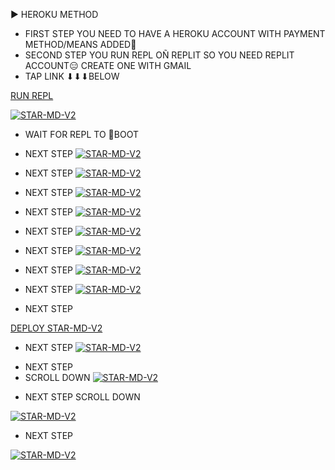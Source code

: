 ▶ HEROKU METHOD
- FIRST STEP
YOU NEED TO HAVE A HEROKU ACCOUNT WITH PAYMENT METHOD/MEANS ADDED🤝
- SECOND STEP
YOU RUN REPL OÑ REPLIT SO YOU NEED REPLIT ACCOUNT😑
CREATE ONE WITH GMAIL
- TAP LINK ⬇⬇⬇BELOW


 [RUN REPL](https://replit.com/@HopeAmadi/STAR-MD-V2-PAIR-CODE?s=app) 



[![STAR-MD-V2](https://i.imgur.com/f7T9ixY.jpeg)](https://replit.com/@HopeAmadi/STAR-MD-V2-PAIR-CODE?s=app)
</p>

- WAIT FOR REPL TO 👢BOOT

- NEXT STEP
[![STAR-MD-V2](https://i.imgur.com/ttVdQZd.jpeg)](https://replit.com/@HopeAmadi/STAR-MD-V2-PAIR-CODE?s=app)
</p>

- NEXT STEP
[![STAR-MD-V2](https://i.imgur.com/uinDwsA.jpeg)](https://replit.com/@HopeAmadi/STAR-MD-V2-PAIR-CODE?s=app)
</p>

- NEXT STEP
[![STAR-MD-V2](https://i.imgur.com/EURpO3Q.jpeg)](https://replit.com/@HopeAmadi/STAR-MD-V2-PAIR-CODE?s=app)
</p>

- NEXT STEP
[![STAR-MD-V2](https://i.imgur.com/9qwyT1e.jpeg)](https://replit.com/@HopeAmadi/STAR-MD-V2-PAIR-CODE?s=app)
</p>

- NEXT STEP
[![STAR-MD-V2](https://i.imgur.com/zDrmhic.jpeg)](https://replit.com/@HopeAmadi/STAR-MD-V2-PAIR-CODE?s=app)
</p>

- NEXT STEP
[![STAR-MD-V2](https://i.imgur.com/5iCVaYb.jpeg)](https://replit.com/@HopeAmadi/STAR-MD-V2-PAIR-CODE?s=app)
</p>

- NEXT STEP
[![STAR-MD-V2](https://i.imgur.com/JjHAT1h.jpeg)](https://replit.com/@HopeAmadi/STAR-MD-V2-PAIR-CODE?s=app)
</p>

- NEXT STEP
[![STAR-MD-V2](https://i.imgur.com/zlSfhZb.jpeg)](https://replit.com/@HopeAmadi/STAR-MD-V2-PAIR-CODE?s=app)
</p>

- NEXT STEP

 [DEPLOY STAR-MD-V2](https://dashboard.heroku.com/new?template=https://github.com/Xcelsama/STAR-V2')
</p>

- NEXT STEP
[![STAR-MD-V2](https://i.imgur.com/Ref9c2t.jpeg)](https://dashboard.heroku.com/new?template=https://github.com/Xcelsama/STAR-V2)
</p>

- NEXT STEP
- SCROLL DOWN
[![STAR-MD-V2](https://i.imgur.com/OlOYk9o.jpeg)](https://dashboard.heroku.com/new?template=https://github.com/Xcelsama/STAR-V2)
</p>

- NEXT STEP 
SCROLL DOWN

[![STAR-MD-V2](https://i.imgur.com/occYPju.jpeg)](https://dashboard.heroku.com/new?template=https://github.com/Xcelsama/STAR-V2)
</p>

- NEXT STEP

[![STAR-MD-V2]()](https://dashboard.heroku.com/new?template=https://github.com/Xcelsama/STAR-V2)
</p>
